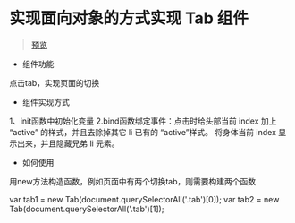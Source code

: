 
# 实现面向对象的方式实现 Tab 组件

> [预览](https://caisenyu-n.github.io/js-component-tab/)

* 组件功能

点击tab，实现页面的切换

* 组件实现方式

1、init函数中初始化变量
2.bind函数绑定事件：点击时给头部当前 index 加上 “active” 的样式，并且去除掉其它 li 已有的 “active”样式。 将身体当前 index 显示出来，并且隐藏兄弟 li 元素。

* 如何使用

用new方法构造函数，例如页面中有两个切换tab，则需要构建两个函数

var tab1 = new Tab(document.querySelectorAll('.tab')[0]);
var tab2 = new Tab(document.querySelectorAll('.tab')[1]);
